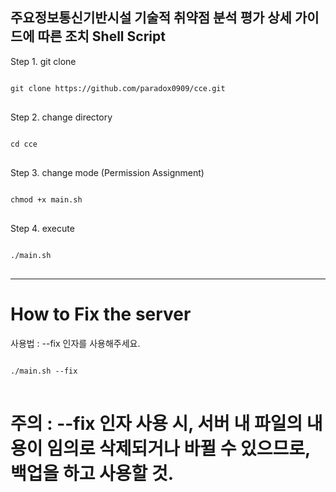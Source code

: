## 주요정보통신기반시설 기술적 취약점 분석 평가 상세 가이드에 따른 조치 Shell Script

Step 1. git clone
<pre>
<code>
git clone https://github.com/paradox0909/cce.git
</code>
</pre>
Step 2. change directory
<pre>
<code>
cd cce
</code>
</pre>
Step 3. change mode (Permission Assignment)
<pre>
<code>
chmod +x main.sh
</code>
</pre>
Step 4. execute
<pre>
<code>
./main.sh
</code>
</pre>
* * *
# How to Fix the server
사용법 : 
--fix 인자를 사용해주세요.

<pre>
<code>
./main.sh --fix
</code>
</pre>

# 주의 : --fix 인자 사용 시, 서버 내 파일의 내용이 임의로 삭제되거나 바뀔 수 있으므로, 백업을 하고 사용할 것.